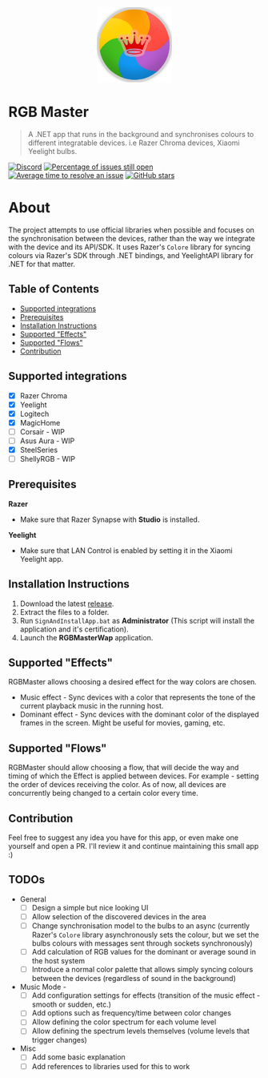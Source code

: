 <p align="center"><img width="150px" src="./Logo/1024.png" alt="RGBMaster"></p>

# RGB Master
> A .NET app that runs in the background and synchronises colours to different integratable devices. i.e Razer Chroma devices, Xiaomi Yeelight bulbs.

[![Discord](https://img.shields.io/discord/717472380934422560.svg?label=&logo=discord&logoColor=ffffff&color=7389D8&labelColor=6A7EC2)](https://discord.gg/zWbe3UV)
[![Percentage of issues still open](http://isitmaintained.com/badge/open/rgb-master-team/RGBMaster.svg)](http://isitmaintained.com/project/rgb-master-team/RGBMaster "Percentage of issues still open")
[![Average time to resolve an issue](http://isitmaintained.com/badge/resolution/rgb-master-team/RGBMaster.svg)](http://isitmaintained.com/project/rgb-master-team/RGBMaster "Average time to resolve an issue")
[![GitHub stars](https://img.shields.io/github/stars/rgb-master-team/RGBMaster.svg)](https://github.com/rgb-master-team/RGBMaster/stargazers)

# About

The project attempts to use official libraries when possible and focuses on the synchronisation between the devices, rather than the way we integrate with the device and its API/SDK. It uses Razer's `Colore` library for syncing colours via Razer's SDK through .NET bindings, and YeelightAPI library for .NET for that matter.

## Table of Contents

- [Supported integrations](#integrations)
- [Prerequisites](#prerequisites)
- [Installation Instructions](#installation)
- [Supported "Effects"](#effects)
- [Supported "Flows"](#flows)
- [Contribution](#contrib)

<a name="integrations"></a>
## Supported integrations
- [x] Razer Chroma
- [x] Yeelight
- [x] Logitech
- [x] MagicHome
- [ ] Corsair - WIP
- [ ] Asus Aura - WIP
- [x] SteelSeries
- [ ] ShellyRGB - WIP

<a name="prerequisites"></a>
## Prerequisites 

**Razer**
- Make sure that Razer Synapse with **Studio** is installed.

**Yeelight**
- Make sure that LAN Control is enabled by setting it in the Xiaomi Yeelight app.

<a name="installation"></a>
## Installation Instructions

1. Download the latest [release](https://github.com/rgb-master-team/RGBMaster/releases).
2. Extract the files to a folder.
3. Run `SignAndInstallApp.bat` as **Administrator** (This script will install the application and it's certification).
4. Launch the **RGBMasterWap** application.

<a name="effects"></a>
## Supported "Effects"
RGBMaster allows choosing a desired effect for the way colors are chosen.
- Music effect - Sync devices with a color that represents the tone of the current playback music in the running host.
- Dominant effect - Sync devices with the dominant color of the displayed frames in the screen. Might be useful for movies, gaming, etc.

<a name="flows"></a>
## Supported "Flows"
RGBMaster should allow choosing a flow, that will decide the way and timing of which the Effect is applied between devices.
For example - setting the order of devices receiving the color.
As of now, all devices are concurrently being changed to a certain color every time.

<a name="contrib"></a>
## Contribution
Feel free to suggest any idea you have for this app, or even make one yourself and open a PR. I'll review it and continue maintaining this small app :)

<a name="todos"></a>
## TODOs
- General
  - [ ] Design a simple but nice looking UI
  - [ ] Allow selection of the discovered devices in the area
  - [ ] Change synchronisation model to the bulbs to an async (currently Razer's `Colore` library asynchronously sets the colour, but we set the bulbs colours with messages sent through sockets synchronously)
  - [ ] Add calculation of RGB values for the dominant or average sound in the host system
  - [ ] Introduce a normal color palette that allows simply syncing colours between the devices (regardless of sound in the background)
- Music Mode -
  - [ ] Add configuration settings for effects (transition of the music effect - smooth or sudden, etc.)
  - [ ] Add options such as frequency/time between color changes
  - [ ] Allow defining the color spectrum for each volume level
  - [ ] Allow defining the spectrum levels themselves (volume levels that trigger changes)
- Misc
  - [ ] Add some basic explanation
  - [ ] Add references to libraries used for this to work
